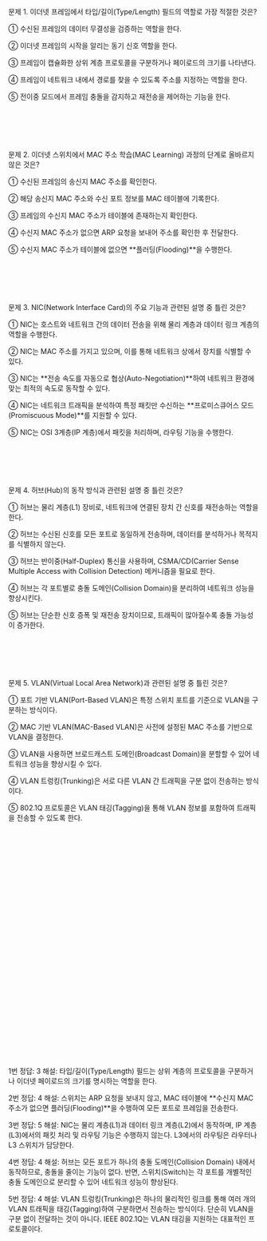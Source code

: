 문제 1. 이더넷 프레임에서 타입/길이(Type/Length) 필드의 역할로 가장 적절한 것은?

① 수신된 프레임의 데이터 무결성을 검증하는 역할을 한다.

② 이더넷 프레임의 시작을 알리는 동기 신호 역할을 한다.

③ 프레임이 캡슐화한 상위 계층 프로토콜을 구분하거나 페이로드의 크기를 나타낸다.

④ 프레임이 네트워크 내에서 경로를 찾을 수 있도록 주소를 지정하는 역할을 한다.

⑤ 전이중 모드에서 프레임 충돌을 감지하고 재전송을 제어하는 기능을 한다.

<br/><br/><br/><br/>

문제 2. 이더넷 스위치에서 MAC 주소 학습(MAC Learning) 과정의 단계로 올바르지 않은 것은?

① 수신된 프레임의 송신지 MAC 주소를 확인한다.

② 해당 송신지 MAC 주소와 수신 포트 정보를 MAC 테이블에 기록한다.

③ 프레임의 수신지 MAC 주소가 테이블에 존재하는지 확인한다.

④ 수신지 MAC 주소가 없으면 ARP 요청을 보내어 주소를 확인한 후 전달한다.

⑤ 수신지 MAC 주소가 테이블에 없으면 **플러딩(Flooding)**을 수행한다.

<br/><br/><br/><br/>

문제 3. NIC(Network Interface Card)의 주요 기능과 관련된 설명 중 틀린 것은?

① NIC는 호스트와 네트워크 간의 데이터 전송을 위해 물리 계층과 데이터 링크 계층의 역할을 수행한다.

② NIC는 MAC 주소를 가지고 있으며, 이를 통해 네트워크 상에서 장치를 식별할 수 있다.

③ NIC는 **전송 속도를 자동으로 협상(Auto-Negotiation)**하여 네트워크 환경에 맞는 최적의 속도로 동작할 수 있다.

④ NIC는 네트워크 트래픽을 분석하여 특정 패킷만 수신하는 **프로미스큐어스 모드(Promiscuous Mode)**를 지원할 수 있다.

⑤ NIC는 OSI 3계층(IP 계층)에서 패킷을 처리하며, 라우팅 기능을 수행한다.

<br/><br/><br/><br/>

문제 4. 허브(Hub)의 동작 방식과 관련된 설명 중 틀린 것은?

① 허브는 물리 계층(L1) 장비로, 네트워크에 연결된 장치 간 신호를 재전송하는 역할을 한다.

② 허브는 수신된 신호를 모든 포트로 동일하게 전송하며, 데이터를 분석하거나 목적지를 식별하지 않는다.

③ 허브는 반이중(Half-Duplex) 통신을 사용하며, CSMA/CD(Carrier Sense Multiple Access with Collision Detection) 메커니즘을 필요로 한다.

④ 허브는 각 포트별로 충돌 도메인(Collision Domain)을 분리하여 네트워크 성능을 향상시킨다.

⑤ 허브는 단순한 신호 증폭 및 재전송 장치이므로, 트래픽이 많아질수록 충돌 가능성이 증가한다.

<br/><br/><br/><br/>

문제 5. VLAN(Virtual Local Area Network)과 관련된 설명 중 틀린 것은?

① 포트 기반 VLAN(Port-Based VLAN)은 특정 스위치 포트를 기준으로 VLAN을 구분하는 방식이다.

② MAC 기반 VLAN(MAC-Based VLAN)은 사전에 설정된 MAC 주소를 기반으로 VLAN을 결정한다.

③ VLAN을 사용하면 브로드캐스트 도메인(Broadcast Domain)을 분할할 수 있어 네트워크 성능을 향상시킬 수 있다.

④ VLAN 트렁킹(Trunking)은 서로 다른 VLAN 간 트래픽을 구분 없이 전송하는 방식이다.

⑤ 802.1Q 프로토콜은 VLAN 태깅(Tagging)을 통해 VLAN 정보를 포함하여 트래픽을 전송할 수 있도록 한다.

<br/><br/><br/><br/><br/><br/><br/><br/><br/><br/><br/><br/><br/><br/><br/><br/><br/><br/><br/><br/><br/><br/><br/><br/><br/><br/><br/>




1번 정답: 3
해설: 타입/길이(Type/Length) 필드는 상위 계층의 프로토콜을 구분하거나 이더넷 페이로드의 크기를 명시하는 역할을 한다.
   
2번 정답: 4
해설: 스위치는 ARP 요청을 보내지 않고, MAC 테이블에 **수신지 MAC 주소가 없으면 플러딩(Flooding)**을 수행하여 모든 포트로 프레임을 전송한다.
   
3번 정답: 5
해설: NIC는 물리 계층(L1)과 데이터 링크 계층(L2)에서 동작하며, IP 계층(L3)에서의 패킷 처리 및 라우팅 기능은 수행하지 않는다. L3에서의 라우팅은 라우터나 L3 스위치가 담당한다.

4번 정답: 4
해설: 허브는 모든 포트가 하나의 충돌 도메인(Collision Domain) 내에서 동작하므로, 충돌을 줄이는 기능이 없다. 반면, 스위치(Switch)는 각 포트를 개별적인 충돌 도메인으로 분리할 수 있어 네트워크 성능이 향상된다.

5번 정답: 4
해설: VLAN 트렁킹(Trunking)은 하나의 물리적인 링크를 통해 여러 개의 VLAN 트래픽을 태깅(Tagging)하여 구분하면서 전송하는 방식이다. 단순히 VLAN을 구분 없이 전달하는 것이 아니다. IEEE 802.1Q는 VLAN 태깅을 지원하는 대표적인 프로토콜이다.